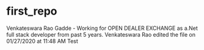 # first_repo
Venkateswara Rao Gadde - Working for OPEN DEALER EXCHANGE as a.Net full stack developer from past 5 years.
Venkateswara Rao edited the file on 01/27/2020 at 11:48 AM Test
